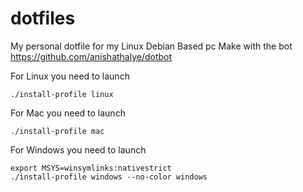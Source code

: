 # dotfiles

My personal dotfile for my Linux Debian Based pc
Make with the bot https://github.com/anishathalye/dotbot

For Linux you need to launch

    ./install-profile linux

For Mac you need to launch

    ./install-profile mac

For Windows you need to launch

    export MSYS=winsymlinks:nativestrict
    ./install-profile windows --no-color windows

